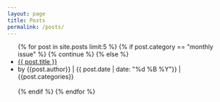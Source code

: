 ```yaml
---
layout: page
title: Posts
permalink: /posts/
---
```

<link rel="stylesheet" href="/assets/posts.css">

<ul class="post-ul">
{% for post in site.posts limit:5 %}
    {% if post.category == "monthly issue" %}
        {% continue %}
    {% else %}
        <li class="title"><a href="{{ post.url }}">{{ post.title }}</a></li>
        <li>by {{post.author}} | {{ post.date | date: "%d %B %Y"}} | {{post.categories}}</li>
        <br>
    {% endif %}
{% endfor %}
</ul>